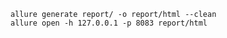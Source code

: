 





```shell
allure generate report/ -o report/html --clean
allure open -h 127.0.0.1 -p 8083 report/html


```

